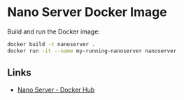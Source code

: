 # Nano Server Docker Image

Build and run the Docker image:

```bash
docker build -t nanoserver .
docker run -it --name my-running-nanoserver nanoserver
```

## Links

* [Nano Server - Docker Hub](https://hub.docker.com/_/microsoft-windows-nanoserver)

